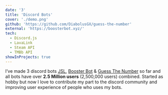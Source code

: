 ```yaml
---
date: '3'
title: 'Discord Bots'
cover: './demo.png'
github: 'https://github.com/DiabolusGX/guess-the-number'
external: 'https://boosterbot.xyz/'
tech:
  - Discord.js
  - LavaLink
  - Steam API
  - TMBb API
showInProjects: true
---
```


I’ve made 3 discord bots [JSL](https://github.com/DiabolusGX/JSL), [Booster Bot](https://boosterbot.xyz) & [Guess The Number](tps://github.com/DiabolusGX/guess-the-number) so far and all bots have over **2.5 Million users** (2,500,000 users) combined. Started as hobby but now I love to contribute my part to the discord community and improving user experience of people who uses my bots.
